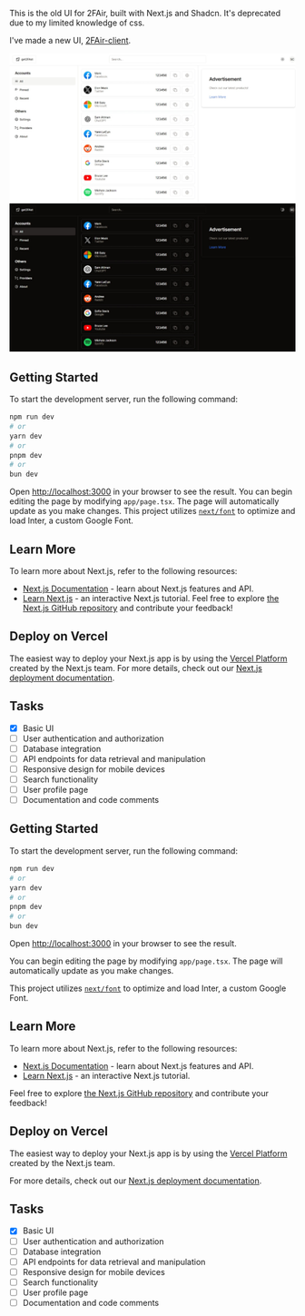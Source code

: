 This is the old UI for 2FAir, built with Next.js and Shadcn.
It's deprecated due to my limited knowledge of css.

I've made a new UI, [2FAir-client](https://github.com/anh-ngn/2FAir-client).

![Screenshot 2](public/screenshot2.jpeg)
![Screenshot 1](public/screenshot1.jpeg)

## Getting Started

To start the development server, run the following command:

```bash
npm run dev
# or
yarn dev
# or
pnpm dev
# or
bun dev
```

Open [http://localhost:3000](http://localhost:3000) in your browser to see the result.
You can begin editing the page by modifying `app/page.tsx`. The page will automatically update as you make changes.
This project utilizes [`next/font`](https://nextjs.org/docs/basic-features/font-optimization) to optimize and load Inter, a custom Google Font.

## Learn More

To learn more about Next.js, refer to the following resources:

- [Next.js Documentation](https://nextjs.org/docs) - learn about Next.js features and API.
- [Learn Next.js](https://nextjs.org/learn) - an interactive Next.js tutorial.
  Feel free to explore [the Next.js GitHub repository](https://github.com/vercel/next.js/) and contribute your feedback!

## Deploy on Vercel

The easiest way to deploy your Next.js app is by using the [Vercel Platform](https://vercel.com/new?utm_medium=default-template&filter=next.js&utm_source=create-next-app&utm_campaign=create-next-app-readme) created by the Next.js team.
For more details, check out our [Next.js deployment documentation](https://nextjs.org/docs/deployment).

## Tasks

- [x] Basic UI
- [ ] User authentication and authorization
- [ ] Database integration
- [ ] API endpoints for data retrieval and manipulation
- [ ] Responsive design for mobile devices
- [ ] Search functionality
- [ ] User profile page
- [ ] Documentation and code comments

## Getting Started

To start the development server, run the following command:

```bash
npm run dev
# or
yarn dev
# or
pnpm dev
# or
bun dev
```

Open [http://localhost:3000](http://localhost:3000) in your browser to see the result.

You can begin editing the page by modifying `app/page.tsx`. The page will automatically update as you make changes.

This project utilizes [`next/font`](https://nextjs.org/docs/basic-features/font-optimization) to optimize and load Inter, a custom Google Font.

## Learn More

To learn more about Next.js, refer to the following resources:

- [Next.js Documentation](https://nextjs.org/docs) - learn about Next.js features and API.
- [Learn Next.js](https://nextjs.org/learn) - an interactive Next.js tutorial.

Feel free to explore [the Next.js GitHub repository](https://github.com/vercel/next.js/) and contribute your feedback!

## Deploy on Vercel

The easiest way to deploy your Next.js app is by using the [Vercel Platform](https://vercel.com/new?utm_medium=default-template&filter=next.js&utm_source=create-next-app&utm_campaign=create-next-app-readme) created by the Next.js team.

For more details, check out our [Next.js deployment documentation](https://nextjs.org/docs/deployment).

## Tasks

- [x] Basic UI
- [ ] User authentication and authorization
- [ ] Database integration
- [ ] API endpoints for data retrieval and manipulation
- [ ] Responsive design for mobile devices
- [ ] Search functionality
- [ ] User profile page
- [ ] Documentation and code comments
